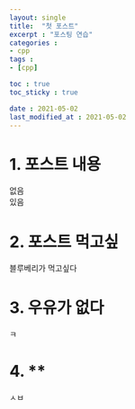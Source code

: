 ```yaml
---
layout: single
title:  "첫 포스트"
excerpt : "포스팅 연습"
categories : 
- cpp
tags :
- [cpp]

toc : true
toc_sticky : true

date : 2021-05-02
last_modified_at : 2021-05-02
---
```


# 1. 포스트 내용  
없음  
있음

# 2. 포스트 먹고싶  

블루베리가 먹고싶다

# 3. 우유가 없다  
ㅋ

# 4. **
ㅅㅂ